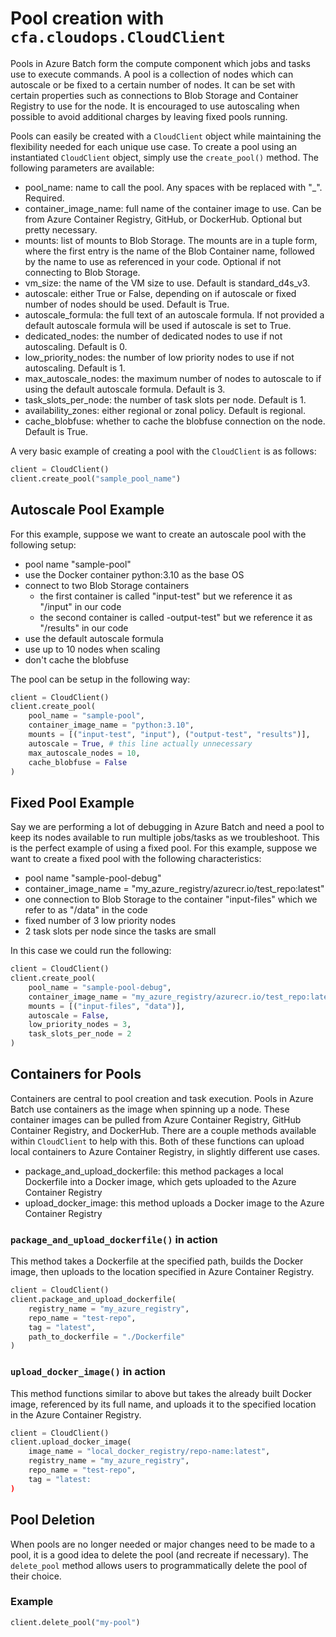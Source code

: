 # Pool creation with `cfa.cloudops.CloudClient`

Pools in Azure Batch form the compute component which jobs and tasks use to execute commands. A pool is a collection of nodes which can autoscale or be fixed to a certain number of nodes. It can be set with certain properties such as connections to Blob Storage and Container Registry to use for the node. It is encouraged to use autoscaling when possible to avoid additional charges by leaving fixed pools running.

Pools can easily be created with a `CloudClient` object while maintaining the flexibility needed for each unique use case. To create a pool using an instantiated `CloudClient` object, simply use the `create_pool()` method. The following parameters are available:

- pool_name: name to call the pool. Any spaces with be replaced with "_". Required.
- container_image_name: full name of the container image to use. Can be from Azure Container Registry, GitHub, or DockerHub. Optional but pretty necessary.
- mounts: list of mounts to Blob Storage. The mounts are in a tuple form, where the first entry is the name of the Blob Container name, followed by the name to use as referenced in your code. Optional if not connecting to Blob Storage.
- vm_size: the name of the VM size to use. Default is standard_d4s_v3.
- autoscale: either True or False, depending on if autoscale or fixed number of nodes should be used. Default is True.
- autoscale_formula: the full text of an autoscale formula. If not provided a default autoscale formula will be used if autoscale is set to True.
- dedicated_nodes: the number of dedicated nodes to use if not autoscaling. Default is 0.
- low_priority_nodes: the number of low priority nodes to use if not autoscaling. Default is 1.
- max_autoscale_nodes: the maximum number of nodes to autoscale to if using the default autoscale formula. Default is 3.
- task_slots_per_node: the number of task slots per node. Default is 1.
- availability_zones: either regional or zonal policy. Default is regional.
- cache_blobfuse: whether to cache the blobfuse connection on the node. Default is True.

A very basic example of creating a pool with the `CloudClient` is as follows:
```python
client = CloudClient()
client.create_pool("sample_pool_name")
```

## Autoscale Pool Example

For this example, suppose we want to create an autoscale pool with the following setup:

- pool name "sample-pool"
- use the Docker container python:3.10 as the base OS
- connect to two Blob Storage containers
    - the first container is called "input-test" but we reference it as "/input" in our code
    - the second container is called -output-test" but we reference it as "/results" in our code
- use the default autoscale formula
- use up to 10 nodes when scaling
- don't cache the blobfuse

The pool can be setup in the following way:
```python
client = CloudClient()
client.create_pool(
    pool_name = "sample-pool",
    container_image_name = "python:3.10",
    mounts = [("input-test", "input"), ("output-test", "results")],
    autoscale = True, # this line actually unnecessary
    max_autoscale_nodes = 10,
    cache_blobfuse = False
)
```

## Fixed Pool Example

Say we are performing a lot of debugging in Azure Batch and need a pool to keep its nodes available to run multiple jobs/tasks as we troubleshoot. This is the perfect example of using a fixed pool. For this example, suppose we want to create a fixed pool with the following characteristics:

- pool name "sample-pool-debug"
- container_image_name = "my_azure_registry/azurecr.io/test_repo:latest"
- one connection to Blob Storage to the container "input-files" which we refer to as "/data" in the code
- fixed number of 3 low priority nodes
- 2 task slots per node since the tasks are small

In this case we could run the following:
```python
client = CloudClient()
client.create_pool(
    pool_name = "sample-pool-debug",
    container_image_name = "my_azure_registry/azurecr.io/test_repo:latest",
    mounts = [("input-files", "data")],
    autoscale = False,
    low_priority_nodes = 3,
    task_slots_per_node = 2
)
```

## Containers for Pools

Containers are central to pool creation and task execution. Pools in Azure Batch use containers as the image when spinning up a node. These container images can be pulled from Azure Container Registry, GitHub Container Registry, and DockerHub. There are a couple methods available within `CloudClient` to help with this. Both of these functions can upload local containers to Azure Container Registry, in slightly different use cases.

- package_and_upload_dockerfile: this method packages a local Dockerfile into a Docker image, which gets uploaded to the Azure Container Registry
- upload_docker_image: this method uploads a Docker image to the Azure Container Registry

### `package_and_upload_dockerfile()` in action

This method takes a Dockerfile at the specified path, builds the Docker image, then uploads to the location specified in Azure Container Registry.
```python
client = CloudClient()
client.package_and_upload_dockerfile(
    registry_name = "my_azure_registry",
    repo_name = "test-repo",
    tag = "latest",
    path_to_dockerfile = "./Dockerfile"
)
```


### `upload_docker_image()` in action

This method functions similar to above but takes the already built Docker image, referenced by its full name, and uploads it to the specified location in the Azure Container Registry.
```python
client = CloudClient()
client.upload_docker_image(
    image_name = "local_docker_registry/repo-name:latest",
    registry_name = "my_azure_registry",
    repo_name = "test-repo",
    tag = "latest:
)
```

## Pool Deletion

When pools are no longer needed or major changes need to be made to a pool, it is a good idea to delete the pool (and recreate if necessary). The `delete_pool` method allows users to programmatically delete the pool of their choice.

### Example

```python
client.delete_pool("my-pool")
```
